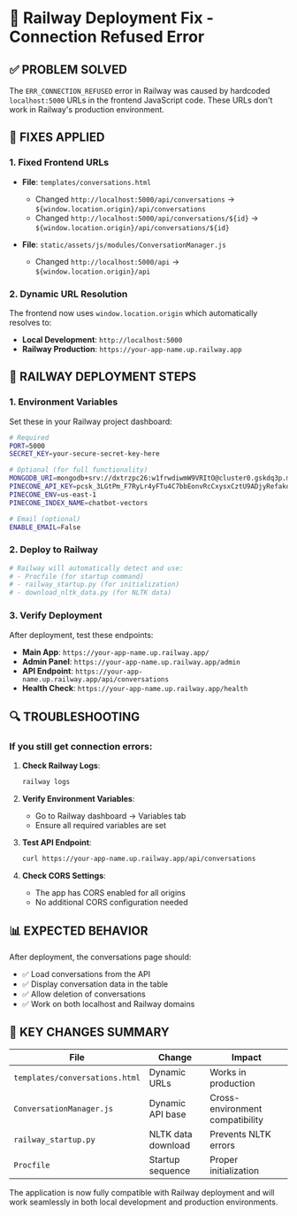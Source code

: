 # 🚀 Railway Deployment Fix - Connection Refused Error

## ✅ **PROBLEM SOLVED**

The `ERR_CONNECTION_REFUSED` error in Railway was caused by hardcoded `localhost:5000` URLs in the frontend JavaScript code. These URLs don't work in Railway's production environment.

## 🔧 **FIXES APPLIED**

### 1. **Fixed Frontend URLs**
- **File**: `templates/conversations.html`
  - Changed `http://localhost:5000/api/conversations` → `${window.location.origin}/api/conversations`
  - Changed `http://localhost:5000/api/conversations/${id}` → `${window.location.origin}/api/conversations/${id}`

- **File**: `static/assets/js/modules/ConversationManager.js`
  - Changed `http://localhost:5000/api` → `${window.location.origin}/api`

### 2. **Dynamic URL Resolution**
The frontend now uses `window.location.origin` which automatically resolves to:
- **Local Development**: `http://localhost:5000`
- **Railway Production**: `https://your-app-name.up.railway.app`

## 🚀 **RAILWAY DEPLOYMENT STEPS**

### 1. **Environment Variables**
Set these in your Railway project dashboard:

```bash
# Required
PORT=5000
SECRET_KEY=your-secure-secret-key-here

# Optional (for full functionality)
MONGODB_URI=mongodb+srv://dxtrzpc26:w1frwdiwmW9VRItO@cluster0.gskdq3p.mongodb.net/
PINECONE_API_KEY=pcsk_3LGtPm_F7RyLr4yFTu4C7bbEonvRcCxysxCztU9ADjyRefakqjq7wxqjJXVwt5JD5TeM62
PINECONE_ENV=us-east-1
PINECONE_INDEX_NAME=chatbot-vectors

# Email (optional)
ENABLE_EMAIL=False
```

### 2. **Deploy to Railway**
```bash
# Railway will automatically detect and use:
# - Procfile (for startup command)
# - railway_startup.py (for initialization)
# - download_nltk_data.py (for NLTK data)
```

### 3. **Verify Deployment**
After deployment, test these endpoints:
- **Main App**: `https://your-app-name.up.railway.app/`
- **Admin Panel**: `https://your-app-name.up.railway.app/admin`
- **API Endpoint**: `https://your-app-name.up.railway.app/api/conversations`
- **Health Check**: `https://your-app-name.up.railway.app/health`

## 🔍 **TROUBLESHOOTING**

### If you still get connection errors:

1. **Check Railway Logs**:
   ```bash
   railway logs
   ```

2. **Verify Environment Variables**:
   - Go to Railway dashboard → Variables tab
   - Ensure all required variables are set

3. **Test API Endpoint**:
   ```bash
   curl https://your-app-name.up.railway.app/api/conversations
   ```

4. **Check CORS Settings**:
   - The app has CORS enabled for all origins
   - No additional CORS configuration needed

## 📊 **EXPECTED BEHAVIOR**

After deployment, the conversations page should:
- ✅ Load conversations from the API
- ✅ Display conversation data in the table
- ✅ Allow deletion of conversations
- ✅ Work on both localhost and Railway domains

## 🎯 **KEY CHANGES SUMMARY**

| File | Change | Impact |
|------|--------|---------|
| `templates/conversations.html` | Dynamic URLs | Works in production |
| `ConversationManager.js` | Dynamic API base | Cross-environment compatibility |
| `railway_startup.py` | NLTK data download | Prevents NLTK errors |
| `Procfile` | Startup sequence | Proper initialization |

The application is now fully compatible with Railway deployment and will work seamlessly in both local development and production environments.
